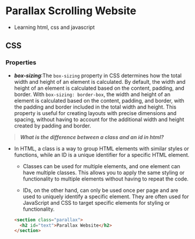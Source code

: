 # Parallax Scrolling Website

- Learning html, css and javascript

## CSS

### Properties

- **_box-sizing_**:The `box-sizing` property in CSS determines how the total width and height of an element is calculated. By default, the width and height of an element is calculated based on the content, padding, and border. With `box-sizing: border-box`, the width and height of an element is calculated based on the content, padding, and border, with the padding and border included in the total width and height. This property is useful for creating layouts with precise dimensions and spacing, without having to account for the additional width and height created by padding and border.

> **_What is the difference between a class and an id in html?_**

- In HTML, a class is a way to group HTML elements with similar styles or functions, while an ID is a unique identifier for a specific HTML element.

  - Classes can be used for multiple elements, and one element can have multiple classes. This allows you to apply the same styling or functionality to multiple elements without having to repeat the code.

  - IDs, on the other hand, can only be used once per page and are used to uniquely identify a specific element. They are often used for JavaScript and CSS to target specific elements for styling or functionality.

  ```html
  <section class="parallax">
    <h2 id="text">Parallax Website</h2>
  </section>
  ```
